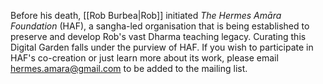 Before his death, [[Rob Burbea|Rob]] initiated _The Hermes Amāra Foundation_ (HAF), a sangha-led organisation that is being established to preserve and develop Rob's vast Dharma teaching legacy. Curating this Digital Garden falls under the purview of HAF. If you wish to participate in HAF's co-creation or just learn more about its work, please email [hermes.amara@gmail.com](mailto:hermes.amara@gmail.com) to be added to the mailing list.


